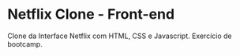 # Netflix Clone - Front-end
Clone da Interface Netflix com HTML, CSS e Javascript. Exercício de bootcamp.
